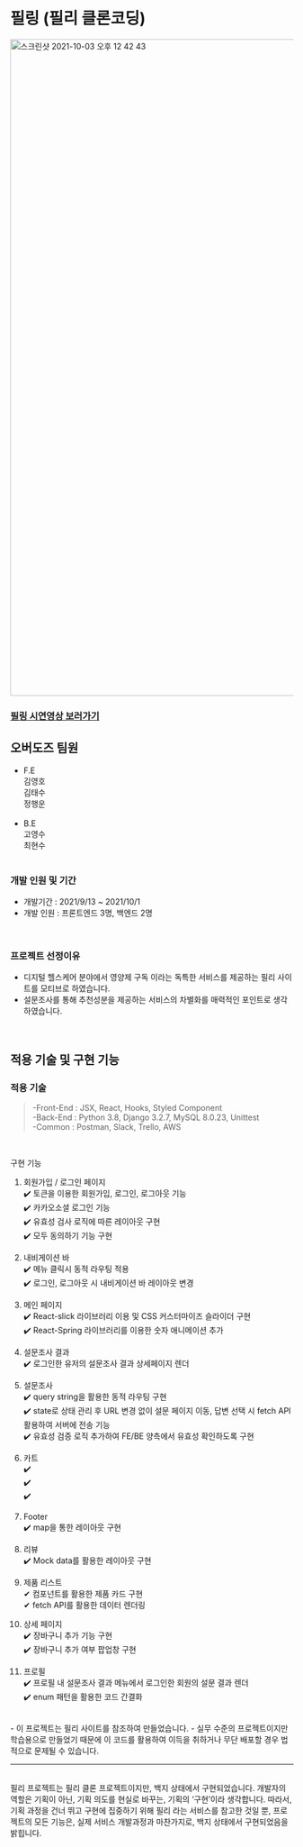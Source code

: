 # 필링 (필리 클론코딩)
<img width="1166" alt="스크린샷 2021-10-03 오후 12 42 43" src="https://user-images.githubusercontent.com/79790476/135738706-67514425-3f53-4427-8a0b-4d13d9531b4c.png">

### <a href="https://www.youtube.com/watch?v=n1NpDX8b3RY&ab_channel=%EA%B9%80%EC%98%81%ED%98%B8">필링 시연영상 보러가기</a>
## 오버도즈 팀원

- F.E<br>
  김영호<br>
  김태수<br>
  정행운<br>
  <br>
- B.E<br>
  고영수<br>
  최현수<br>
  <br>

### 개발 인원 및 기간

- 개발기간 : 2021/9/13 ~ 2021/10/1
- 개발 인원 : 프론트엔드 3명, 백엔드 2명

<br>

### 프로젝트 선정이유

- 디지털 헬스케어 분야에서 영양제 구독 이라는 독특한 서비스를 제공하는 필리 사이트를 모티브로 하였습니다. 
- 설문조사를 통해 추천성분을 제공하는 서비스의 차별화를 매력적인 포인트로 생각하였습니다.

<br>

## 적용 기술 및 구현 기능

### 적용 기술

> -Front-End : JSX, React, Hooks, Styled Component<br>
> -Back-End : Python 3.8, Django 3.2.7, MySQL 8.0.23, Unittest<br>
> -Common : Postman, Slack, Trello, AWS

<br>

구현 기능

1. 회원가입 / 로그인 페이지<br>
✔️ 토큰을 이용한 회원가입, 로그인, 로그아웃 기능<br>
✔️ 카카오소셜 로그인 기능<br>
✔️ 유효성 검사 로직에 따른 레이아웃 구현<br>
✔️ 모두 동의하기 기능 구현<br>

2. 내비게이션 바<br>
✔️ 메뉴 클릭시 동적 라우팅 적용<br>
✔️ 로그인, 로그아웃 시 내비게이션 바 레이아웃 변경<br>

3. 메인 페이지<br>
✔️ React-slick 라이브러리 이용 및 CSS 커스터마이즈 슬라이더 구현<br>
✔️ React-Spring 라이브러리를 이용한 숫자 애니메이션 추가<br>

4. 설문조사 결과<br>
✔️ 로그인한 유저의 설문조사 결과 상세페이지 렌더<br>

5. 설문조사<br>
✔️ query string을 활용한 동적 라우팅 구현<br>
✔️ state로 상태 관리 후 URL 변경 없이 설문 페이지 이동, 답변 선택 시 fetch API 활용하여 서버에 전송 기능<br>
✔️ 유효성 검증 로직 추가하여 FE/BE 양측에서 유효성 확인하도록 구현<br>


6. 카트<br>
✔️ <br>
✔️<br>
✔️<br>

7. Footer <br>
✔️ map을 통한 레이아웃 구현 <br>

8. 리뷰<br>
✔️ Mock data를 활용한 레이아웃 구현 <br>

9. 제품 리스트<br>
✔ 컴포넌트를 활용한 제품 카드 구현 <br>
✔ fetch API를 활용한 데이터 렌더링 <br>

10. 상세 페이지<br>
✔️ 장바구니 추가 기능 구현 <br>
✔️ 장바구니 추가 여부 팝업창 구현 <br>

11. 프로필<br>
✔️ 프로필 내 설문조사 결과 메뉴에서 로그인한 회원의 설문 결과 렌더 <br>
✔️ enum 패턴을 활용한 코드 간결화 <br>

<br>
- 이 프로젝트는 필리 사이트를 참조하여 만들었습니다.
- 실무 수준의 프로젝트이지만 학습용으로 만들었기 때문에 이 코드를 활용하여 이득을 취하거나 무단 배포할 경우 법적으로 문제될 수 있습니다.

<hr />
<br>
필리 프로젝트는 필리 클론 프로젝트이지만, 백지 상태에서 구현되었습니다. 개발자의 역할은 기획이 아닌, 기획 의도를 현실로 바꾸는, 기획의 ‘구현’이라 생각합니다. 따라서, 기획 과정을 건너 뛰고 구현에 집중하기 위해 필리 라는 서비스를 참고한 것일 뿐, 프로젝트의 모든 기능은, 실제 서비스 개발과정과 마찬가지로, 백지 상태에서 구현되었음을 밝힙니다.

